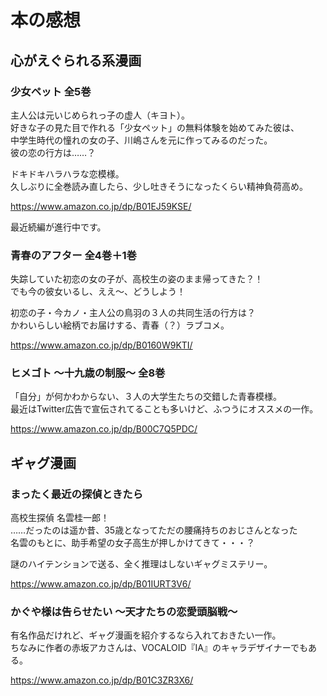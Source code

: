 # 本の感想

## 心がえぐられる系漫画

### 少女ペット 全5巻

主人公は元いじめられっ子の虚人（キヨト）。  
好きな子の見た目で作れる「少女ペット」の無料体験を始めてみた彼は、  
中学生時代の憧れの女の子、川嶋さんを元に作ってみるのだった。  
彼の恋の行方は……？

ドキドキハラハラな恋模様。  
久しぶりに全巻読み直したら、少し吐きそうになったくらい精神負荷高め。

https://www.amazon.co.jp/dp/B01EJ59KSE/

最近続編が進行中です。


### 青春のアフター 全4巻＋1巻

失踪していた初恋の女の子が、高校生の姿のまま帰ってきた？！  
でも今の彼女いるし、ええ〜、どうしよう！

初恋の子・今カノ・主人公の鳥羽の３人の共同生活の行方は？  
かわいらしい絵柄でお届けする、青春（？）ラブコメ。

https://www.amazon.co.jp/dp/B0160W9KTI/


### ヒメゴト ～十九歳の制服～ 全8巻

「自分」が何かわからない、３人の大学生たちの交錯した青春模様。  
最近はTwitter広告で宣伝されてることも多いけど、ふつうにオススメの一作。

https://www.amazon.co.jp/dp/B00C7Q5PDC/


## ギャグ漫画

### まったく最近の探偵ときたら

高校生探偵 名雲桂一郎！  
……だったのは遥か昔、35歳となってただの腰痛持ちのおじさんとなった  
名雲のもとに、助手希望の女子高生が押しかけてきて・・・？

謎のハイテンションで送る、全く推理はしないギャグミステリー。

https://www.amazon.co.jp/dp/B01IURT3V6/


### かぐや様は告らせたい ～天才たちの恋愛頭脳戦～

有名作品だけれど、ギャグ漫画を紹介するなら入れておきたい一作。  
ちなみに作者の赤坂アカさんは、VOCALOID『IA』のキャラデザイナーでもある。

https://www.amazon.co.jp/dp/B01C3ZR3X6/
